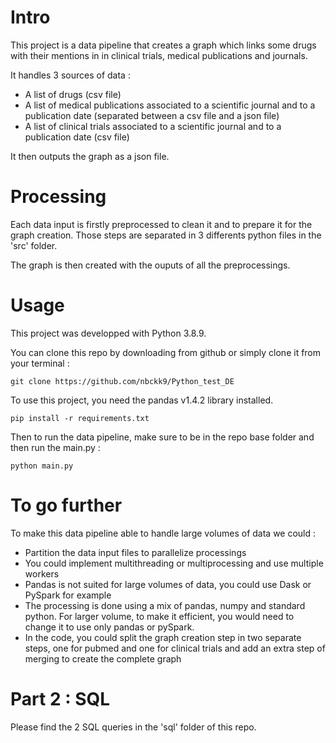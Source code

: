 # Intro

This project is a data pipeline that creates a graph which links some drugs with their mentions in in clinical trials, medical publications and journals.

It handles 3 sources of data : 
* A list of drugs (csv file)
* A list of medical publications associated to a scientific journal and to a publication date (separated between a csv file and a json file)
* A list of clinical trials associated to a scientific journal and to a publication date (csv file) 

It then outputs the graph as a json file.    

# Processing

Each data input is firstly preprocessed to clean it and to prepare it for the graph creation. 
Those steps are separated in 3 differents python files in the 'src' folder. 

The graph is then created with the ouputs of all the preprocessings. 


# Usage

This project was developped with Python 3.8.9.

You can clone this repo by downloading from github or simply clone it from your terminal : 

```git clone https://github.com/nbckk9/Python_test_DE```

To use this project, you need the pandas v1.4.2 library installed.

```pip install -r requirements.txt```

Then to run the data pipeline, make sure to be in the repo base folder and then run the main.py : 

```python main.py```


# To go further 

To make this data pipeline able to handle large volumes of data we could : 
* Partition the data input files to parallelize processings
* You could implement multithreading or multiprocessing and use multiple workers
* Pandas is not suited for large volumes of data, you could use Dask or PySpark for example
* The processing is done using a mix of pandas, numpy and standard python. For larger volume, to make it efficient, you would need to change it to use only pandas or pySpark. 
* In the code, you could split the graph creation step in two separate steps, one for pubmed and one for clinical trials and add an extra step of merging to create the complete graph

# Part 2 : SQL

Please find the 2 SQL queries in the 'sql' folder of this repo.
